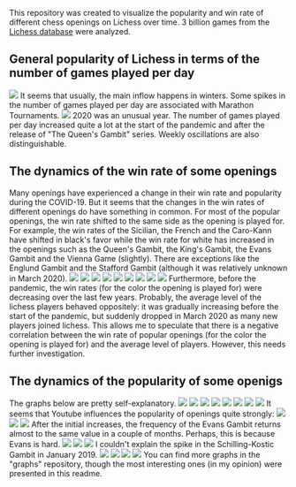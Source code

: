 This repository was created to visualize the popularity and win rate of different chess openings on Lichess over time. 3 billion games from the [Lichess database](https://database.lichess.org/#standard_games) were analyzed.
## General popularity of Lichess in terms of the number of games played per day
![](graphs/TotalGames.png)
It seems that usually, the main inflow happens in winters. Some spikes in the number of games played per day are associated with Marathon Tournaments.
![](graphs/TotalGames2020.png)
2020 was an unusual year. The number of games played per day increased quite a lot at the start of the pandemic and after the release of "The Queen's Gambit" series. Weekly oscillations are also distinguishable.
## The dynamics of the win rate of some openings
Many openings have experienced a change in their win rate and popularity during the COVID-19. But it seems that the changes in the win rates of different openings do have something in common. For most of the popular openings, the win rate shifted to the same side as the opening is played for. For example, the win rates of the Sicilian, the French and the Caro-Kann have shifted in black's favor while the win rate for white has increased in the openings such as the Queen's Gambit, the King's Gambit, the Evans Gambit and the Vienna Game (slightly).
There are exceptions like the Englund Gambit and the Stafford Gambit (although it was relatively unknown in March 2020).
![](graphs/SicilianWinRate.png)
![](graphs/FrenchWinRate.png)
![](graphs/Caro-KannWinRate.png)
![](graphs/QGWinRate.png)
![](graphs/KingsGambitWinRate.png)
![](graphs/EvansWinRate.png)
![](graphs/ViennaWinRate.png)
![](graphs/EnglundWinRate.png)
![](graphs/StaffordWinRate.png)
Furthermore, before the pandemic, the win rates (for the color the opening is played for) were decreasing over the last few years. Probably, the average level of the lichess players behaved oppositely: it was gradually increasing before the start of the pandemic, but suddenly dropped in March 2020 as many new players joined lichess. This allows me to speculate that there is a negative correlation between the win rate of popular openings (for the color the opening is played for) and the average level of players. However, this needs further investigation.
## The dynamics of the popularity of some openigs
The graphs below are pretty self-explanatory.
![](graphs/SicilianFreq.png)
![](graphs/QGFreq.png)
![](graphs/QG2020Freq.png)
![](graphs/FrenchFreq.png)
![](graphs/Caro-KannFreq.png)
![](graphs/KingsGambitFreq.png)
![](graphs/BenoniFreq.png)
![](graphs/BenkoFreq.png)
It seems that Youtube influences the popularity of openings quite strongly:
![](graphs/Stafford2020Freq.png)
![](graphs/EvansFreq.png)
![](graphs/Evans2020Freq.png)
After the initial increases, the frequency of the Evans Gambit returns almost to the same value in a couple of months. Perhaps, this is because Evans is hard.
![](graphs/Englund2020Freq.png)
![](graphs/Orthoschnapp2020Freq.png)
![](graphs/Schilling-Kostic2020Freq.png)
I couldn't explain the spike in the Schilling-Kostic Gambit in January 2019.
![](graphs/Nakhmanson2020Freq.png)
![](graphs/JeromeFreq.png)
![](graphs/SicilianJalalabad2020Freq.png)
![](graphs/ViennaFreq.png)
You can find more graphs in the "graphs" repository, though the most interesting ones (in my opinion) were presented in this readme.
